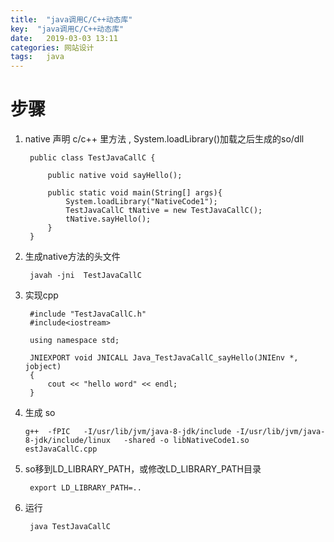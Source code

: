 ```yaml
---
title:  "java调用C/C++动态库"
key:  "java调用C/C++动态库"
date:   2019-03-03 13:11
categories: 网站设计
tags:   java
---
```

# 步骤


1. native 声明 c/c++ 里方法 , System.loadLibrary()加载之后生成的so/dll


        public class TestJavaCallC {

            public native void sayHello();

            public static void main(String[] args){
                System.loadLibrary("NativeCode1");
                TestJavaCallC tNative = new TestJavaCallC();
                tNative.sayHello();
            }
        }


2. 生成native方法的头文件

        javah -jni  TestJavaCallC 


3. 实现cpp



        #include "TestJavaCallC.h"
        #include<iostream>

        using namespace std;

        JNIEXPORT void JNICALL Java_TestJavaCallC_sayHello(JNIEnv *, jobject)
        {
            cout << "hello word" << endl;
        }

4. 生成 so


       g++  -fPIC   -I/usr/lib/jvm/java-8-jdk/include -I/usr/lib/jvm/java-8-jdk/include/linux   -shared -o libNativeCode1.so  estJavaCallC.cpp



5. so移到LD_LIBRARY_PATH，或修改LD_LIBRARY_PATH目录


        export LD_LIBRARY_PATH=..

6. 运行

        java TestJavaCallC  
